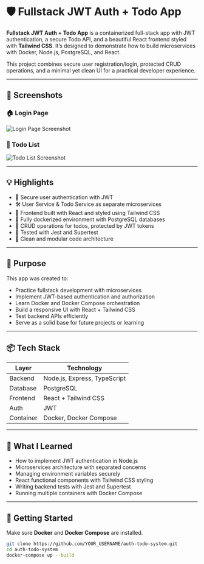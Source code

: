 # 🛡️ Fullstack JWT Auth + Todo App

**Fullstack JWT Auth + Todo App** is a containerized full-stack app with JWT authentication, a secure Todo API, and a beautiful React frontend styled with **Tailwind CSS**. It’s designed to demonstrate how to build microservices with Docker, Node.js, PostgreSQL, and React.

This project combines secure user registration/login, protected CRUD operations, and a minimal yet clean UI for a practical developer experience.

---

## 📸 Screenshots

### 🏠 Login Page  
![Login Page Screenshot](https://github.com/user-attachments/assets/d44f628a-6c8e-4eb0-88f4-17d2a113c307)

### 📝 Todo List  
![Todo List Screenshot](https://github.com/user-attachments/assets/9177a4d5-87cc-4a51-9a16-e7b079c2bfa1)


---

## 💡 Highlights

- 🔐 Secure user authentication with JWT  
- 🛠️ User Service & Todo Service as separate microservices  
- 🎨 Frontend built with React and styled using Tailwind CSS  
- 🐳 Fully dockerized environment with PostgreSQL databases  
- 📝 CRUD operations for todos, protected by JWT tokens  
- 🧪 Tested with Jest and Supertest  
- 📁 Clean and modular code architecture  

---

## 🎯 Purpose

This app was created to:

- Practice fullstack development with microservices  
- Implement JWT-based authentication and authorization  
- Learn Docker and Docker Compose orchestration  
- Build a responsive UI with React + Tailwind CSS  
- Test backend APIs efficiently  
- Serve as a solid base for future projects or learning  

---

## 📦 Tech Stack

| Layer       | Technology                 |
|-------------|----------------------------|
| Backend     | Node.js, Express, TypeScript |
| Database    | PostgreSQL                 |
| Frontend    | React + Tailwind CSS       |
| Auth        | JWT                        |
| Container   | Docker, Docker Compose     |

---

## 🧠 What I Learned

- How to implement JWT authentication in Node.js  
- Microservices architecture with separated concerns  
- Managing environment variables securely  
- React functional components with Tailwind CSS styling  
- Writing backend tests with Jest and Supertest  
- Running multiple containers with Docker Compose  

---

## 🧪 Getting Started

Make sure **Docker** and **Docker Compose** are installed.

```bash
git clone https://github.com/YOUR_USERNAME/auth-todo-system.git
cd auth-todo-system
docker-compose up --build







